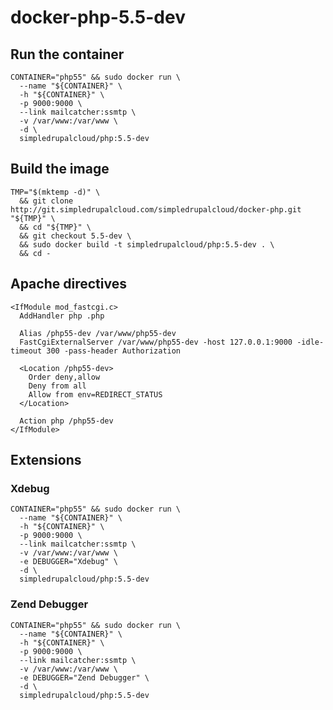 # docker-php-5.5-dev

## Run the container

    CONTAINER="php55" && sudo docker run \
      --name "${CONTAINER}" \
      -h "${CONTAINER}" \
      -p 9000:9000 \
      --link mailcatcher:ssmtp \
      -v /var/www:/var/www \
      -d \
      simpledrupalcloud/php:5.5-dev

## Build the image

    TMP="$(mktemp -d)" \
      && git clone http://git.simpledrupalcloud.com/simpledrupalcloud/docker-php.git "${TMP}" \
      && cd "${TMP}" \
      && git checkout 5.5-dev \
      && sudo docker build -t simpledrupalcloud/php:5.5-dev . \
      && cd -

## Apache directives

    <IfModule mod_fastcgi.c>
      AddHandler php .php

      Alias /php55-dev /var/www/php55-dev
      FastCgiExternalServer /var/www/php55-dev -host 127.0.0.1:9000 -idle-timeout 300 -pass-header Authorization

      <Location /php55-dev>
        Order deny,allow
        Deny from all
        Allow from env=REDIRECT_STATUS
      </Location>

      Action php /php55-dev
    </IfModule>

## Extensions

### Xdebug

    CONTAINER="php55" && sudo docker run \
      --name "${CONTAINER}" \
      -h "${CONTAINER}" \
      -p 9000:9000 \
      --link mailcatcher:ssmtp \
      -v /var/www:/var/www \
      -e DEBUGGER="Xdebug" \
      -d \
      simpledrupalcloud/php:5.5-dev

### Zend Debugger

    CONTAINER="php55" && sudo docker run \
      --name "${CONTAINER}" \
      -h "${CONTAINER}" \
      -p 9000:9000 \
      --link mailcatcher:ssmtp \
      -v /var/www:/var/www \
      -e DEBUGGER="Zend Debugger" \
      -d \
      simpledrupalcloud/php:5.5-dev
